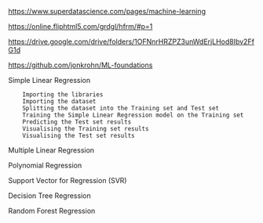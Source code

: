 https://www.superdatascience.com/pages/machine-learning

https://online.fliphtml5.com/grdgl/hfrm/#p=1

https://drive.google.com/drive/folders/1OFNnrHRZPZ3unWdErjLHod8Ibv2FfG1d

https://github.com/jonkrohn/ML-foundations

Simple Linear Regression


```
    Importing the libraries
    Importing the dataset
    Splitting the dataset into the Training set and Test set
    Training the Simple Linear Regression model on the Training set
    Predicting the Test set results
    Visualising the Training set results
    Visualising the Test set results
```
Multiple Linear Regression

Polynomial Regression

Support Vector for Regression (SVR)

Decision Tree Regression

Random Forest Regression